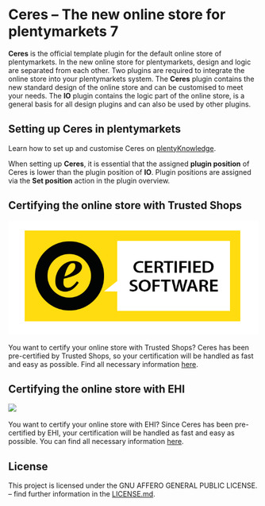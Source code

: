 # Ceres – The new online store for plentymarkets 7

**Ceres** is the official template plugin for the default online store of plentymarkets. In the new online store for plentymarkets, design and logic are separated from each other. Two plugins are required to integrate the online store into your plentymarkets system. The **Ceres** plugin contains the new standard design of the online store and can be customised to meet your needs. The **IO** plugin contains the logic part of the online store, is a general basis for all design plugins and can also be used by other plugins.

## Setting up Ceres in plentymarkets

Learn how to set up and customise Ceres on [plentyKnowledge](https://knowledge.plentymarkets.com/en/omni-channel/online-store/setting-up-ceres).

<div class="alert alert-warning" role="alert">
When setting up <b>Ceres</b>, it is essential that the assigned <b>plugin position</b> of Ceres is lower than the plugin position of <b>IO</b>. Plugin positions are assigned via the <b>Set position</b> action in the plugin overview.
</div>


## Certifying the online store with Trusted Shops

![](https://raw.githubusercontent.com/plentymarkets/plugin-ceres/stable/meta/images/eTrusted-Partner_Certified_Software.png)

You want to certify your online store with Trusted Shops? Ceres has been pre-certified by Trusted Shops, so your certification will be handled as fast and easy as possible. Find all necessary information [here](https://www.trustedshops.de/shopbetreiber/bestellen.html?shopsoftware=PLENTYMARKETS).

## Certifying the online store with EHI

![](https://raw.githubusercontent.com/plentymarkets/plugin-ceres/stable/meta/images/EHI-gepruefter-online-shop.png)

You want to certify your online store with EHI?
Since Ceres has been pre-certified by EHI, your certification will be handled as fast and easy as possible. You can find all necessary information
[here](https://ehi-siegel.de/shopbetreiber/ehi-siegel/antrag-auf-shopzertifizierung/).

## License

This project is licensed under the GNU AFFERO GENERAL PUBLIC LICENSE. – find further information in the [LICENSE.md](https://github.com/plentymarkets/plugin-ceres/blob/stable/LICENSE.md).
